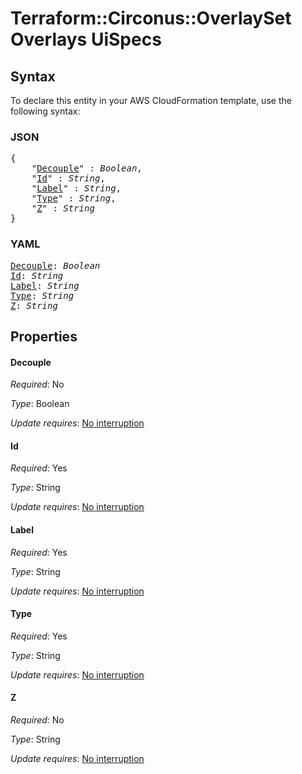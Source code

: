# Terraform::Circonus::OverlaySet Overlays UiSpecs

## Syntax

To declare this entity in your AWS CloudFormation template, use the following syntax:

### JSON

<pre>
{
    "<a href="#decouple" title="Decouple">Decouple</a>" : <i>Boolean</i>,
    "<a href="#id" title="Id">Id</a>" : <i>String</i>,
    "<a href="#label" title="Label">Label</a>" : <i>String</i>,
    "<a href="#type" title="Type">Type</a>" : <i>String</i>,
    "<a href="#z" title="Z">Z</a>" : <i>String</i>
}
</pre>

### YAML

<pre>
<a href="#decouple" title="Decouple">Decouple</a>: <i>Boolean</i>
<a href="#id" title="Id">Id</a>: <i>String</i>
<a href="#label" title="Label">Label</a>: <i>String</i>
<a href="#type" title="Type">Type</a>: <i>String</i>
<a href="#z" title="Z">Z</a>: <i>String</i>
</pre>

## Properties

#### Decouple

_Required_: No

_Type_: Boolean

_Update requires_: [No interruption](https://docs.aws.amazon.com/AWSCloudFormation/latest/UserGuide/using-cfn-updating-stacks-update-behaviors.html#update-no-interrupt)

#### Id

_Required_: Yes

_Type_: String

_Update requires_: [No interruption](https://docs.aws.amazon.com/AWSCloudFormation/latest/UserGuide/using-cfn-updating-stacks-update-behaviors.html#update-no-interrupt)

#### Label

_Required_: Yes

_Type_: String

_Update requires_: [No interruption](https://docs.aws.amazon.com/AWSCloudFormation/latest/UserGuide/using-cfn-updating-stacks-update-behaviors.html#update-no-interrupt)

#### Type

_Required_: Yes

_Type_: String

_Update requires_: [No interruption](https://docs.aws.amazon.com/AWSCloudFormation/latest/UserGuide/using-cfn-updating-stacks-update-behaviors.html#update-no-interrupt)

#### Z

_Required_: No

_Type_: String

_Update requires_: [No interruption](https://docs.aws.amazon.com/AWSCloudFormation/latest/UserGuide/using-cfn-updating-stacks-update-behaviors.html#update-no-interrupt)

